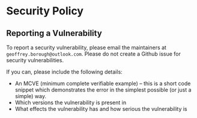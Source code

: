 # Security Policy

## Reporting a Vulnerability

To report a security vulnerability, please email the maintainers at `geoffrey.borough@outlook.com`. Please do not create a Github issue
for security vulnerabilities.

If you can, please include the following details:
* An MCVE (minimum complete verifiable example) – this is a short code snippet which demonstrates the error in the simplest possible (or just a simple) way.
* Which versions the vulnerability is present in
* What effects the vulnerability has and how serious the vulnerability is
